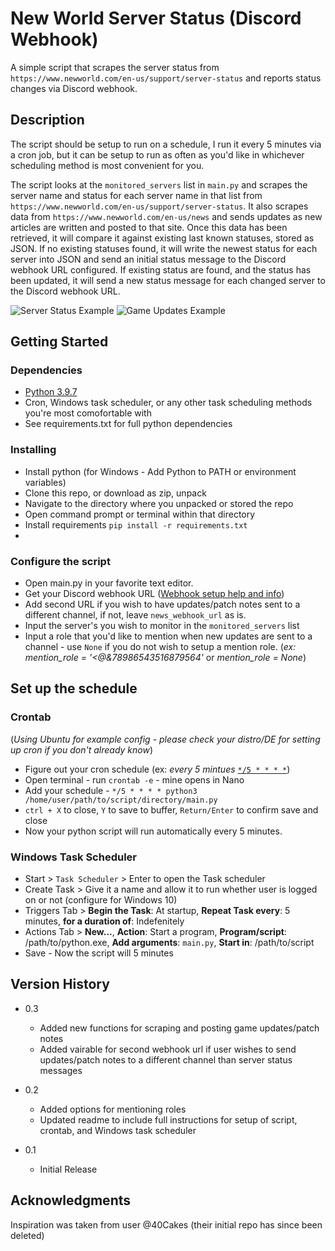 # New World Server Status (Discord Webhook)

A simple script that scrapes the server status from `https://www.newworld.com/en-us/support/server-status` and reports status changes via Discord webhook.

## Description

The script should be setup to run on a schedule, I run it every 5 minutes via a cron job, but it can be setup to run as often as you'd like in whichever scheduling method
is most convenient for you.

The script looks at the `monitored_servers` list in `main.py` and scrapes the server name and status for each server name in that list from `https://www.newworld.com/en-us/support/server-status`.  It also scrapes data from `https://www.newworld.com/en-us/news` and sends updates as new articles are written and posted to that site.
Once this data has been retrieved, it will compare it against existing last known statuses, stored as JSON.  If no existing statuses found, it will write the 
newest status for each server into JSON and send an initial status message to the Discord webhook URL configured.  If existing status are found, and the status has been updated, it will send a new status message for each changed 
server to the Discord webhook URL.

![Server Status Example](https://raw.githubusercontent.com/dlchamp/new-world-status/main/sample_images/server_status_example.JPG) ![Game Updates Example](https://raw.githubusercontent.com/dlchamp/new-world-status/main/sample_images/game_updates_news_example.JPG)

## Getting Started

### Dependencies

* [Python 3.9.7](https://www.python.org/downloads/release/python-397/)
* Cron, Windows task scheduler, or any other task scheduling methods you're most comofortable with
* See requirements.txt for full python dependencies

### Installing

* Install python (for Windows - Add Python to PATH or environment variables)
* Clone this repo, or download as zip, unpack 
* Navigate to the directory where you unpacked or stored the repo
* Open command prompt or terminal within that directory
* Install requirements `pip install -r requirements.txt`
*

### Configure the script

* Open main.py in your favorite text editor.
* Get your Discord webhook URL ([Webhook setup help and info](https://support.discord.com/hc/en-us/articles/228383668-Intro-to-Webhooks))
* Add second URL if you wish to have updates/patch notes sent to a different channel, if not, leave `news_webhook_url` as is.
* Input the server's you wish to monitor in the `monitored_servers` list
* Input a role that you'd like to mention when new updates are sent to a channel - use `None` if you do not wish to setup a mention role.  (*ex: mention_role = '<@&78986543516879564'* or *mention_role = None*)

## Set up the schedule
### Crontab
(*Using Ubuntu for example config - please check your distro/DE for setting up cron if you don't already know*)

* Figure out your cron schedule (ex: *every 5 mintues* [`*/5 * * * *`](https://crontab.guru/#*/5_*_*_*_*))
* Open terminal - run `crontab -e` - mine opens in Nano 
* Add your schedule - `*/5 * * * * python3 /home/user/path/to/script/directory/main.py`
* `ctrl + X` to close, `Y` to save to buffer, `Return/Enter` to confirm save and close
* Now your python script will run automatically every 5 minutes.


### Windows Task Scheduler
* Start > `Task Scheduler` > Enter to open the Task scheduler
* Create Task > Give it a name and allow it to run whether user is logged on or not (configure for Windows 10)
* Triggers Tab > **Begin the Task**: At startup, **Repeat Task every**: 5 minutes, **for a duration of**: Indefenitely
* Actions Tab > **New...**, **Action**: Start a program, **Program/script**: /path/to/python.exe, **Add arguments**: `main.py`, **Start in**: /path/to/script
* Save - Now the script will 5 minutes

## Version History

* 0.3
    * Added new functions for scraping and posting game updates/patch notes
    * Added vairable for second webhook url if user wishes to send updates/patch notes to a different channel than server status messages
* 0.2
    * Added options for mentioning roles
    * Updated readme to include full instructions for setup of script, crontab, and Windows task scheduler

* 0.1
    * Initial Release


## Acknowledgments

Inspiration was taken from user @40Cakes (their initial repo has since been deleted)
